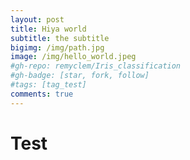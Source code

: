 ```yaml
---
layout: post
title: Hiya world
subtitle: the subtitle
bigimg: /img/path.jpg
image: /img/hello_world.jpeg
#gh-repo: remyclem/Iris_classification
#gh-badge: [star, fork, follow]
#tags: [tag_test]
comments: true
---
```


# Test
